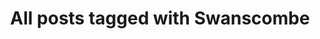 ---
layout: tag
title: "All posts tagged with Swanscombe"
permalink: /weblog/tags/swanscombe/
taxonomy: Swanscombe
---